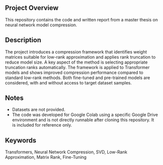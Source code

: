 ## Project Overview

This repository contains the code and written report from a master thesis on neural network model compression.

## Description

The project introduces a compression framework that identifies weight matrices suitable for low-rank approximation and applies rank truncation to reduce model size. A key aspect of the method is selecting appropriate truncation ranks automatically. The framework is applied to Transformer models and shows improved compression performance compared to standard low-rank methods. Both fine-tuned and pre-trained models are considered, with and without access to target dataset samples.

## Notes

- Datasets are not provided.
- The code was developed for Google Colab using a specific Google Drive environment and is not directly runnable after cloning this repository. It is included for reference only.

## Keywords

Transformers, Neural Network Compression, SVD, Low-Rank Approximation, Matrix Rank, Fine-Tuning
